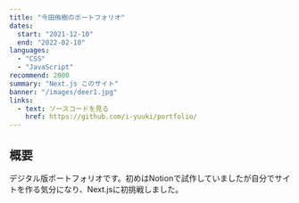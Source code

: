 ```yaml
---
title: "今田侑樹のポートフォリオ"
dates:
  start: "2021-12-10"
  end: "2022-02-10"
languages:
  - "CSS"
  - "JavaScript"
recommend: 2000
summary: "Next.js このサイト"
banner: "/images/deer1.jpg"
links:
  - text: ソースコードを見る
    href: https://github.com/i-yuuki/portfolio/
---
```


## 概要

デジタル版ポートフォリオです。初めはNotionで試作していましたが自分でサイトを作る気分になり、Next.jsに初挑戦しました。
